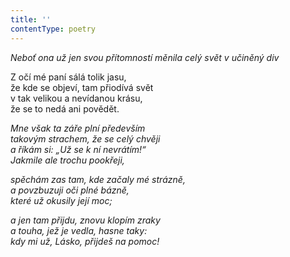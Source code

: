 ```yaml
---
title: ''
contentType: poetry
---
```


<section>

_Neboť ona už jen svou přítomností měnila celý svět v učiněný div_

</section>

<section>

Z očí mé paní sálá tolik jasu,  
že kde se objeví, tam přiodívá svět  
v tak velikou a nevídanou krásu,  
že se to nedá ani povědět.

_Mne však ta záře plní především  
takovým strachem, že se celý chvěji  
a říkám si: „Už se k ní nevrátím!“  
Jakmile ale trochu pookřeji,_

</section>

<section>

_spěchám zas tam, kde začaly mé strázně,  
a povzbuzuji oči plné bázně,  
které už okusily její moc;_

</section>

<section>

_a jen tam přijdu, znovu klopím zraky  
a touha, jež je vedla, hasne taky:  
kdy mi už, Lásko, přijdeš na pomoc!_

</section>
